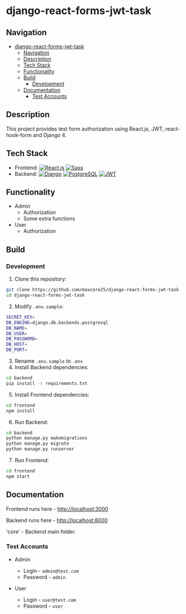 # django-react-forms-jwt-task

## Navigation

- [django-react-forms-jwt-task](#django-react-forms-jwt-task)
  - [Navigation](#navigation)
  - [Description](#description)
  - [Tech Stack](#tech-stack)
  - [Functionality](#functionality)
  - [Build](#build)
    - [Development](#development)
  - [Documentation](#documentation)
    - [Test Accounts](#test-accounts)

## Description

This project provides test form authorization using React.js, JWT, react-hook-form and Django 4.

## Tech Stack

- Frontend:
  [![React.js](https://img.shields.io/badge/React.js-black?logo=react&logoColor=61DAFB)](https://reactjs.org/)
  [![Sass](https://img.shields.io/badge/Sass-hotpink?logo=sass&logoColor=white)](https://sass-lang.com/)
- Backend:
  [![Django](https://img.shields.io/badge/Django-%23092E20?logo=django&logoColor=white)](https://docs.djangoproject.com/en/4.0/)
  [![PostgreSQL](https://img.shields.io/badge/PostgreSQL-%23316192?logo=postgresql&logoColor=white)](https://www.postgresql.org/)
  [![JWT](https://img.shields.io/badge/JWT-black?logo=JSON%20web%20tokens&logoColor=white)](https://www.postgresql.org/)

## Functionality

- Admin
  - Authorization
  - Some extra functions
- User
  - Authorization

## Build

### Development

1. Clone this repository:

```sh
git clone https://github.com/maxcore25/django-react-forms-jwt-task
cd django-react-forms-jwt-task
```

2. Modify `.env.sample`:

```sh
SECRET_KEY=
DB_ENGINE=django.db.backends.postgresql
DB_NAME=
DB_USER=
DB_PASSWORD=
DB_HOST=
DB_PORT=
```

3. Rename `.env.sample` to `.env`
4. Install Backend dependencies:

```sh
cd backend
pip install -r requirements.txt
```

5. Install Frontend dependencies:

```sh
cd frontend
npm install
```

6. Run Backend:

```sh
cd backend
python manage.py makemigrations
python manage.py migrate
python manage.py runserver
```

7. Run Frontend:

```sh
cd frontend
npm start
```

## Documentation

Frontend runs here - [http://localhost:3000](http://localhost:3000 "Frontend URL")

Backend runs here - [http://localhost:8000](http://localhost:8000 "Backend URL")

'core' - Backend main folder.

### Test Accounts

- Admin
  - Login - `admin@test.com`
  - Password - `admin`

- User
  - Login - `user@test.com`
  - Password - `user`

